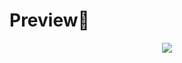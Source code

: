 # Preview📸 
<p align="center">
<img src="https://cdn.discordapp.com/attachments/1246219567240577024/1246831773497823365/Discord_pOr5hG9cEx.png?ex=665dd213&is=665c8093&hm=e8d9db4bbb858b3af65c968f6dae9f20188dcc589bf829c75b56a985b5f1be11&">
</p>
